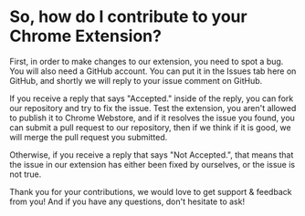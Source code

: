 # So, how do I contribute to your Chrome Extension?

First, in order to make changes to our extension, you need to spot a bug. You will also need a GitHub account. You can put it in the Issues tab here on GitHub, and shortly we will reply to your issue comment on GitHub.

If you receive a reply that says "Accepted." inside of the reply, you can fork our repository and try to fix the issue. Test the extension, you aren't allowed to publish it to Chrome Webstore, and if it resolves the issue you found, you can submit a pull request to our repository, then if we think if it is good, we will merge the pull request you submitted.

Otherwise, if you receive a reply that says "Not Accepted.", that means that the issue in our extension has either been fixed by ourselves, or the issue is not true.

Thank you for your contributions, we would love to get support & feedback from you! And if you have any questions, don't hesitate to ask!
